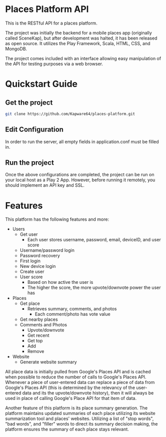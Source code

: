 Places Platform API
=========================

This is the RESTful API for a places platform.

The project was initially the backend for a mobile places app (originally called SceneKap), but after development was halted, it has been released as open source. It utilizes the Play Framework, Scala, HTML, CSS, and MongoDB.

The project comes included with an interface allowing easy manipulation of the API for testing purposes via a web browser.

Quickstart Guide
=========================

Get the project
---------------

```bash
git clone https://github.com/Kapware64/places-platform.git
```

Edit Configuration
-----------------
In order to run the server, all empty fields in application.conf must be filled in.

Run the project
---------------
Once the above configurations are completed, the project can be run on your local host as a Play 2 App. However, before running it remotely, you should implement an API key and SSL.

Features
=========================
This platform has the following features and more:
* Users
    * Get user
        *  Each user stores username, password, email, deviceID, and user score
    * Username/password login
    * Password recovery
    * First login
    * New device login
    * Create user
    * User score
        * Based on how active the user is
        * The higher the score, the more upvote/downvote power the user has
* Places
    * Get place
        * Retrieves summary, comments, and photos
            * Each comment/photo has vote value
    * Get nearby places
    * Comments and Photos
        * Upvote/downvote
        * Get recent
        * Get top
        * Add
        * Remove
* Website
    * Generate website summary

All place data is initially pulled from Google's Places API and is cached when possible to reduce the number of calls to Google's Places API. Whenever a piece of user-entered data can replace a piece of data from Google's Places API (this is determined by the relevancy of the user-entered data and its the upvote/downvote history), then it will always be used in place of calling Google's Place API for that item of data.

Another feature of this platform is its place summary generation. The platform maintains updated summaries of each place utilizing its website summarization tool and places' websites. Utilizing a list of "stop words", "bad words", and "filler" words to direct its summary decision making, the platform ensures the summary of each place stays relevant.